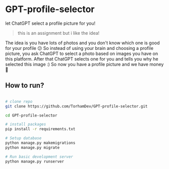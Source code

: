 # GPT-profile-selector
let ChatGPT select a profile picture for you!

> this is an assignment but i like the idea!

The idea is you have lots of photos and you don't know which one is good for your profile 😕
So instead of using your brain and choosing a profile picture, you ask ChatGPT to select a photo based on images you have on this platform. After that ChatGPT selects one for you and tells you why he selected this image :)
So now you have a profile picture and we have money 🧠

## How to run?
```bash

# clone repo
git clone https://github.com/TorhamDev/GPT-profile-selector.git

cd GPT-profile-selector

# install packages
pip install -r requirements.txt

# Setup database
python manage.py makemigrations 
python manage.py migrate

# Run basic development server
python manage.py runserver
```